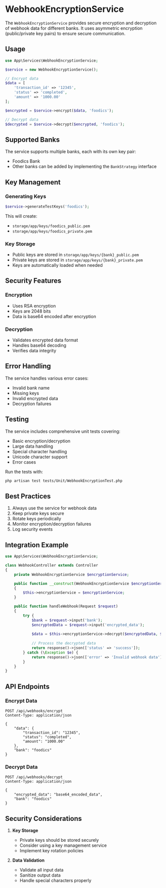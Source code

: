 # WebhookEncryptionService

The `WebhookEncryptionService` provides secure encryption and decryption of webhook data for different banks. It uses asymmetric encryption (public/private key pairs) to ensure secure communication.

## Usage

```php
use App\Services\WebhookEncryptionService;

$service = new WebhookEncryptionService();

// Encrypt data
$data = [
    'transaction_id' => '12345',
    'status' => 'completed',
    'amount' => '1000.00'
];

$encrypted = $service->encrypt($data, 'foodics');

// Decrypt data
$decrypted = $service->decrypt($encrypted, 'foodics');
```

## Supported Banks

The service supports multiple banks, each with its own key pair:
- Foodics Bank
- Other banks can be added by implementing the `BankStrategy` interface

## Key Management

### Generating Keys
```php
$service->generateTestKeys('foodics');
```

This will create:
- `storage/app/keys/foodics_public.pem`
- `storage/app/keys/foodics_private.pem`

### Key Storage
- Public keys are stored in `storage/app/keys/{bank}_public.pem`
- Private keys are stored in `storage/app/keys/{bank}_private.pem`
- Keys are automatically loaded when needed

## Security Features

### Encryption
- Uses RSA encryption
- Keys are 2048 bits
- Data is base64 encoded after encryption

### Decryption
- Validates encrypted data format
- Handles base64 decoding
- Verifies data integrity

## Error Handling

The service handles various error cases:
- Invalid bank name
- Missing keys
- Invalid encrypted data
- Decryption failures

## Testing

The service includes comprehensive unit tests covering:
- Basic encryption/decryption
- Large data handling
- Special character handling
- Unicode character support
- Error cases

Run the tests with:
```bash
php artisan test tests/Unit/WebhookEncryptionTest.php
```

## Best Practices

1. Always use the service for webhook data
2. Keep private keys secure
3. Rotate keys periodically
4. Monitor encryption/decryption failures
5. Log security events

## Integration Example

```php
use App\Services\WebhookEncryptionService;

class WebhookController extends Controller
{
    private WebhookEncryptionService $encryptionService;

    public function __construct(WebhookEncryptionService $encryptionService)
    {
        $this->encryptionService = $encryptionService;
    }

    public function handleWebhook(Request $request)
    {
        try {
            $bank = $request->input('bank');
            $encryptedData = $request->input('encrypted_data');
            
            $data = $this->encryptionService->decrypt($encryptedData, $bank);
            
            // Process the decrypted data
            return response()->json(['status' => 'success']);
        } catch (\Exception $e) {
            return response()->json(['error' => 'Invalid webhook data'], 400);
        }
    }
}
```

## API Endpoints

### Encrypt Data
```http
POST /api/webhooks/encrypt
Content-Type: application/json

{
    "data": {
        "transaction_id": "12345",
        "status": "completed",
        "amount": "1000.00"
    },
    "bank": "foodics"
}
```

### Decrypt Data
```http
POST /api/webhooks/decrypt
Content-Type: application/json

{
    "encrypted_data": "base64_encoded_data",
    "bank": "foodics"
}
```

## Security Considerations

1. **Key Storage**
   - Private keys should be stored securely
   - Consider using a key management service
   - Implement key rotation policies

2. **Data Validation**
   - Validate all input data
   - Sanitize output data
   - Handle special characters properly
